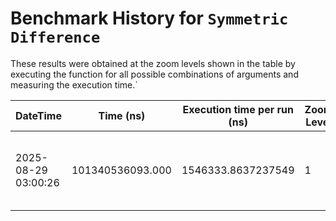 # Benchmark History for `Symmetric Difference`

These results were obtained at the zoom levels shown in the table by executing the function for all possible combinations of arguments and measuring the execution time.`

| DateTime | Time (ns) | Execution time per run (ns) | Zoom Level | Operation Count | Remarks |
|----------|----------|-----------------------|------------|----------------|--------|
| 2025-08-29 03:00:26 | 101340536093.000 | 1546333.8637237549 | 1 | 65536 | Only voxels with an elevation of zero or higher are considered. |
